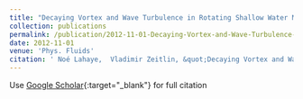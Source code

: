 ```yaml
---
title: "Decaying Vortex and Wave Turbulence in Rotating Shallow Water Model, as Follows from High-Resolution Direct Numerical Simulations"
collection: publications
permalink: /publication/2012-11-01-Decaying-Vortex-and-Wave-Turbulence-in-Rotating-Shallow-Water-Model-as-Follows-from-High-Resolution-Direct-Numerical-Simulations
date: 2012-11-01
venue: 'Phys. Fluids'
citation: ' Noé Lahaye,  Vladimir Zeitlin, &quot;Decaying Vortex and Wave Turbulence in Rotating Shallow Water Model, as Follows from High-Resolution Direct Numerical Simulations.&quot; Phys. Fluids, 2012.'
---
```

Use [Google Scholar](https://scholar.google.com/scholar?q=Decaying+Vortex+and+Wave+Turbulence+in+Rotating+Shallow+Water+Model,+as+Follows+from+High+Resolution+Direct+Numerical+Simulations){:target="_blank"} for full citation